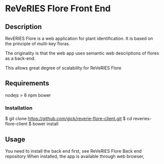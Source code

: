# ReVeRIES Flore Front End



## Description
RevERIES Flore is a web application for plant identification.
It is based on the principle of multi-key floras. 

The originality is that the web app uses semantic web descriptions
 of flores as a back-end.

This allows great degree of scalability for ReVeRIES Flore

## Requirements
nodejs > 6
npm 
bower

### Installation
$ git clone https://github.com/gick/reverie-flore-client.git
$ cd reveries-flore-client
$ bower install


## Usage
You need to install the back end first, see ReVeRIES Flore Back end repository
When installed, the app is available through web browser, 
